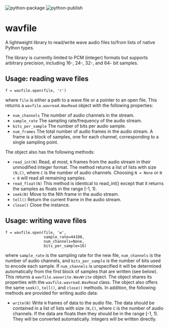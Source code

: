 ![python-package](https://github.com/chummersone/pywavfile/actions/workflows/python-package.yml/badge.svg)
![python-publish](https://github.com/chummersone/pywavfile/actions/workflows/python-publish.yml/badge.svg)

# wavfile

A lightweight library to read/write wave audio files to/from
lists of native Python types.

The library is currently limited to PCM (integer) formats but
supports arbitrary precision, including 16-, 24-, 32-, and 64-
bit samples.

## Usage: reading wave files

```
f = wavfile.open(file, 'r')
```

where `file` is either a path to a wave file or a pointer to an
open file. This returns a `wavfile.wavread.WavRead` object with
the following properties:
* `num_channels` The number of audio channels in the stream.
* `sample_rate` The sampling rate/frequency of the audio stream.
* `bits_per_sample` The number of bits per audio sample.
* `num_frames` The total number of audio frames in the audio
stream. A frame is a block of samples, one for each channel,
corresponding to a single sampling point.

The object also has the following methods:
* `read_int(N)` Read, at most, `N` frames from the audio stream
in their unmodified integer format. The method returns a list of
lists with size `(N,C)`, where `C` is the number of audio channels.
Choosing `N = None` or `N < 0` will read all remaining samples.
* `read_float(N)` This method is identical to read_int() except
that it returns the samples as floats in the range [-1, 1).
* `seek(N)` Move to the Nth frame in the audio stream.
* `tell()` Return the current frame in the audio stream.
* `close()` Close the instance.

## Usage: writing wave files

```
f = wavfile.open(file, 'w',
                 sample_rate=44100,
                 num_channels=None,
                 bits_per_sample=16)
```

where `sample_rate` is the sampling rate for the new file,
`num_channels` is the number of audio channels, and
`bits_per_sample` is the number of bits used to encode each
sample. If `num_channels` is unspecified it will be determined
automatically from the first block of samples that are written
(see below). This returns a `wavfile.wavwrite.WavWrite` object.
The object shares its properties with the
`wavfile.wavread.WavRead` class. The object also offers the same
`seek()`, `tell()`, and `close()` methods. In addition, the
following methods are provided for writing audio data:
* `write(N)` Write `N` frames of data to the audio file.
The data should be contained in a list of lists with size `(N,C)`,
where `C` is the number of audio channels. If the data are floats
then they should be in the range [-1, 1). They will be converted
automatically. Integers will be written directly.
